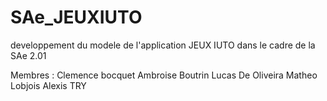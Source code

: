 # SAe_JEUXIUTO
developpement du modele de l'application JEUX IUTO dans le cadre de la SAe 2.01

Membres :
Clemence bocquet
Ambroise Boutrin
Lucas De Oliveira
Matheo Lobjois
Alexis TRY

